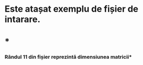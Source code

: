 <h1>Este atașat exemplu de fișier de intarare.<h1>
*<h3>Rândul 11 din fișier reprezintă dimensiunea matricii*

